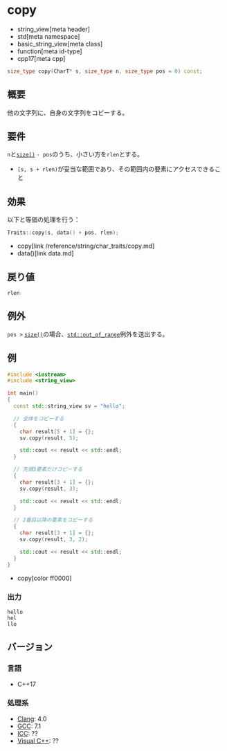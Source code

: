 # copy
* string_view[meta header]
* std[meta namespace]
* basic_string_view[meta class]
* function[meta id-type]
* cpp17[meta cpp]

```cpp
size_type copy(CharT* s, size_type n, size_type pos = 0) const;
```

## 概要
他の文字列に、自身の文字列をコピーする。


## 要件
`n`と[`size()`](size.md) `- pos`のうち、小さい方を`rlen`とする。

- `[s, s + rlen)`が妥当な範囲であり、その範囲内の要素にアクセスできること


## 効果
以下と等価の処理を行う：

```cpp
Traits::copy(s, data() + pos, rlen);
```
* copy[link /reference/string/char_traits/copy.md]
* data()[link data.md]


## 戻り値
`rlen`


## 例外
`pos >` [`size()`](size.md)の場合、[`std::out_of_range`](/reference/stdexcept.md)例外を送出する。


## 例
```cpp example
#include <iostream>
#include <string_view>

int main()
{
  const std::string_view sv = "hello";

  // 全体をコピーする
  {
    char result[5 + 1] = {};
    sv.copy(result, 5);

    std::cout << result << std::endl;
  }

  // 先頭3要素だけコピーする
  {
    char result[3 + 1] = {};
    sv.copy(result, 3);

    std::cout << result << std::endl;
  }

  // 2番目以降の要素をコピーする
  {
    char result[3 + 1] = {};
    sv.copy(result, 3, 2);

    std::cout << result << std::endl;
  }
}
```
* copy[color ff0000]

### 出力
```
hello
hel
llo
```


## バージョン
### 言語
- C++17

### 処理系
- [Clang](/implementation.md#clang): 4.0
- [GCC](/implementation.md#gcc): 7.1
- [ICC](/implementation.md#icc): ??
- [Visual C++](/implementation.md#visual_cpp): ??
